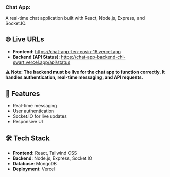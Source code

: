 ### Chat App:

A real-time chat application built with React, Node.js, Express, and Socket.IO.

## 🌐 Live URLs

- <strong>Frontend</strong>: <a href="https://chat-app-ten-eosin-16.vercel.app" target="_blank">https://chat-app-ten-eosin-16.vercel.app</a><br>
- <strong>Backend (API Status)</strong>: <a href="https://chat-app-backend-chi-swart.vercel.app/api/status" target="_blank">https://chat-app-backend-chi-swart.vercel.app/api/status</a>

**⚠️ Note: The backend must be live for the chat app to function correctly. It handles authentication, real-time messaging, and API requests.**


## 🚀 Features

- Real-time messaging
- User authentication
- Socket.IO for live updates
- Responsive UI

## 🛠 Tech Stack

- **Frontend**: React, Tailwind CSS
- **Backend**: Node.js, Express, Socket.IO
- **Database**: MongoDB  
- **Deployment**: Vercel

